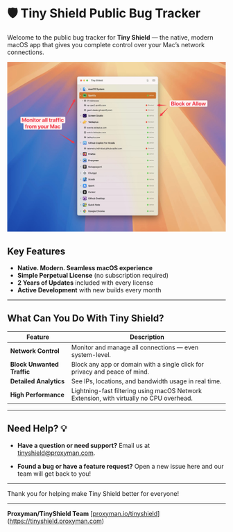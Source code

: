 # 🛡️ Tiny Shield Public Bug Tracker

Welcome to the public bug tracker for **Tiny Shield** — the native, modern macOS app that gives you complete control over your Mac’s network connections.

![Tiny Shield - Network Monitor on macOS](assets/tinyshield_demo.jpg)

## Key Features

* **Native. Modern. Seamless macOS experience**
* **Simple Perpetual License** (no subscription required)
* **2 Years of Updates** included with every license
* **Active Development** with new builds every month

---

## What Can You Do With Tiny Shield?

| Feature                    | Description                                                                             |
| -------------------------- | --------------------------------------------------------------------------------------- |
| **Network Control**        | Monitor and manage all connections — even system-level.                                 |
| **Block Unwanted Traffic** | Block any app or domain with a single click for privacy and peace of mind.              |
| **Detailed Analytics**     | See IPs, locations, and bandwidth usage in real time.                                   |
| **High Performance**       | Lightning-fast filtering using macOS Network Extension, with virtually no CPU overhead. |

---

## Need Help? 💡

* **Have a question or need support?**
  Email us at [tinyshield@proxyman.com](mailto:tinyshield@proxyman.com).
  
* **Found a bug or have a feature request?**
  Open a new issue here and our team will get back to you!

---

Thank you for helping make Tiny Shield better for everyone!

---

**Proxyman/TinyShield Team**
[[proxyman.io/tinyshield](https://tinyshield.proxyman.com)](https://tinyshield.proxyman.com)
